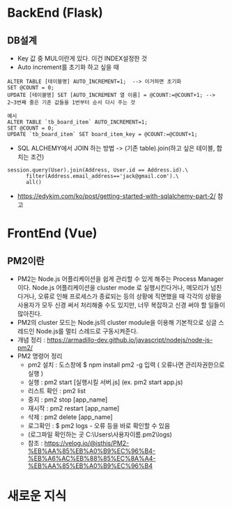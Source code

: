# BackEnd (Flask)

## DB설계
  - Key 값 중 MUL이란게 있다. 이건 INDEX설정한 것
  - Auto increment를 초기화 하고 싶을 때
  ```
  ALTER TABLE [테이블명] AUTO_INCREMENT=1;  --> 이거하면 초기화
  SET @COUNT = 0;
  UPDATE [테이블명] SET [AUTO_INCREMENT 열 이름] = @COUNT:=@COUNT+1; --> 2~3번째 줄은 기존 값들을 1번부터 순서 다시 주는 것
  
  예시
  ALTER TABLE `tb_board_item` AUTO_INCREMENT=1;
  SET @COUNT = 0;
  UPDATE `tb_board_item` SET board_item_key = @COUNT:=@COUNT+1;
  ```
  - SQL ALCHEMY에서 JOIN 하는 방법 -> (기존 table).join(하고 싶은 테이블, 합치는 조건)
  ```
  session.query(User).join(Address, User.id == Address.id).\
        filter(Address.email_address=='jack@gmail.com').\
        all()
  ```
  - https://edykim.com/ko/post/getting-started-with-sqlalchemy-part-2/ 참고

# FrontEnd (Vue)

## PM2이란
  - PM2는 Node.js 어플리케이션을 쉽게 관리할 수 있게 해주는 Process Manager이다. Node.js 어플리케이션을 cluster mode 로 실행시킨다거나, 메모리가 넘친다거나, 오류로 인해 프로세스가 종료되는 등의 상황에 직면했을 때 각각의 상황을 사용자가 모두 신경 써서 처리해줄 수도 있지만, 너무 복잡하고 신경 써야 할 일들이 많아진다.
  - PM2의 cluster 모드는 Node.js의 cluster module을 이용해 기본적으로 싱글 스레드인 Node.js를 멀티 스레드로 구동시켜준다.
  - 개념 정리 : https://armadillo-dev.github.io/javascript/nodejs/node-js-pm2/
  - PM2 명령어 정리
    - pm2 설치 : 도스창에 $ npm install pm2 -g 입력 ( 오류나면 관리자권한으로 실행 )
    - 실행 : pm2 start [실행시킬 서버.js] (ex. pm2 start app.js)
    - 리스트 확인 : pm2 list
    - 중지 : pm2 stop [app_name]
    - 재시작 : pm2 restart [app_name]
    - 삭제 : pm2 delete [app_name]
    - 로그확인 : $ pm2 logs - 오류 등을 바로 확인할 수 있음
    - (로그파일 확인하는 곳 C:\Users\사용자이름.pm2\logs)
    - 참조 : https://velog.io/@isthis/PM2-%EB%AA%85%EB%A0%B9%EC%96%B4-%EB%A6%AC%EB%88%85%EC%8A%A4-%EB%AA%85%EB%A0%B9%EC%96%B4

# 새로운 지식

##

